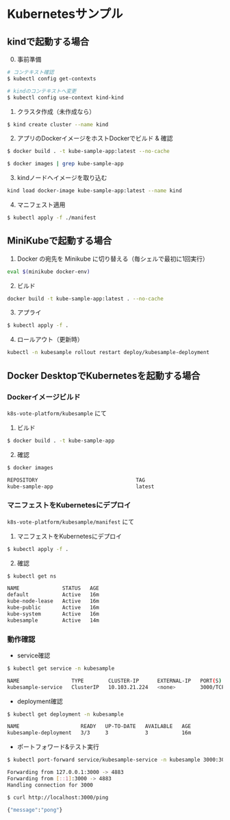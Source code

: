 # Kubernetesサンプル
## kindで起動する場合
0. 事前準備
```bash
# コンテキスト確認
$ kubectl config get-contexts

# kindのコンテキストへ変更
$ kubectl config use-context kind-kind
```
1. クラスタ作成（未作成なら）
```bash
$ kind create cluster --name kind
```
2. アプリのDockerイメージをホストDockerでビルド & 確認
```bash
$ docker build . -t kube-sample-app:latest --no-cache
```
```bash
$ docker images | grep kube-sample-app
```
3. kindノードへイメージを取り込む
```bash
kind load docker-image kube-sample-app:latest --name kind
```
4. マニフェスト適用
```bash
$ kubectl apply -f ./manifest
```

## MiniKubeで起動する場合
1. Docker の宛先を Minikube に切り替える（毎シェルで最初に1回実行）
```bash
eval $(minikube docker-env)
```

2. ビルド
```bash
docker build -t kube-sample-app:latest . --no-cache
```
3. アプライ
```bash
$ kubectl apply -f .
```

4. ロールアウト（更新時）
```bash
kubectl -n kubesample rollout restart deploy/kubesample-deployment
```

## Docker DesktopでKubernetesを起動する場合
### Dockerイメージビルド
`k8s-vote-platform/kubesample` にて
1. ビルド
```bash
$ docker build . -t kube-sample-app
```
2. 確認
```bash
$ docker images

REPOSITORY                                TAG                                                                           IMAGE ID       CREATED          SIZE
kube-sample-app                           latest                                                                        99417e5c6912   46 minutes ago   1.51GB
```

### マニフェストをKubernetesにデプロイ
`k8s-vote-platform/kubesample/manifest` にて
1. マニフェストをKubernetesにデプロイ
```bash
$ kubectl apply -f .
```
2. 確認
```bash
$ kubectl get ns

NAME              STATUS   AGE
default           Active   16m
kube-node-lease   Active   16m
kube-public       Active   16m
kube-system       Active   16m
kubesample        Active   14m
```
### 動作確認
- service確認
```bash
$ kubectl get service -n kubesample

NAME                 TYPE        CLUSTER-IP      EXTERNAL-IP   PORT(S)    AGE
kubesample-service   ClusterIP   10.103.21.224   <none>        3000/TCP   16m
```
- deployment確認
```bash
$ kubectl get deployment -n kubesample

NAME                    READY   UP-TO-DATE   AVAILABLE   AGE
kubesample-deployment   3/3     3            3           16m
```
- ポートフォワード&テスト実行
```bash
$ kubectl port-forward service/kubesample-service -n kubesample 3000:3000

Forwarding from 127.0.0.1:3000 -> 4883
Forwarding from [::1]:3000 -> 4883
Handling connection for 3000
```
```bash
$ curl http://localhost:3000/ping

{"message":"pong"}
```